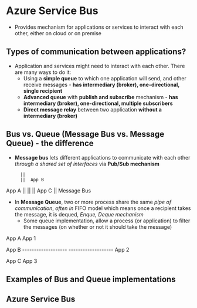 # Azure Service Bus
- Provides mechanism for applications or services to interact with each other, either on cloud or on premise

## Types of communication between applications?
- Application and services might need to interact with each other. There are many ways to do it: 
	- Using a **simple queue** to which one application will send, and other receive messages - **has intermediary (broker), one-directional, single recipient**
	- **Advanced queue** with **publish and subscribe** mechanism - **has intermediary (broker), one-directional, multiple subscribers**
	- **Direct message relay** between two application **without a intermediary (broker)**

## Bus vs. Queue (Message Bus vs. Message Queue) - the difference
- **Message bus** lets different applications to communicate with each other *through a shared set of interfaces* via **Pub/Sub mechanism**

		||
		||	App B
App A	||
		||
		||	App C
		||
	Message Bus

- In **Message Queue**, two or more process share the same *pipe of communication*, *often in* FIFO model which means once a recipient takes the message, it is dequed, *Enque, Deque mechanism*
	- Some queue implementation, allow a process (or application) to filter the messages (on whether or not it should take the message)

App A						App 1

App B   -------------------
		-------------------	App 2

App C						App 3

## Examples of Bus and Queue implementations

## Azure Service Bus 